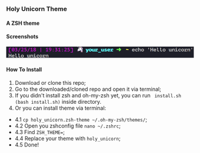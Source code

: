 ### Holy Unicorn Theme

#### A ZSH theme


#### Screenshots

![Screenshot 1](images/holy_unicorn_theme_example.png)


#### How To Install

1. Download or clone this repo;
2. Go to the downloaded/cloned repo and open it via terminal;
3. If you didn't install zsh and oh-my-zsh yet, you can run ` install.sh  (bash install.sh)` inside directory.
4. Or you can install theme via terminal:
  * 4.1 `cp holy_unicorn.zsh-theme ~/.oh-my-zsh/themes/`;
  * 4.2 Open you zshconfig file `nano ~/.zshrc`;
  * 4.3 Find `ZSH_THEME=`;
  * 4.4 Replace your theme with `holy_unicorn`;
  * 4.5 Done!
